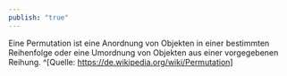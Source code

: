 ```yaml
---
publish: "true"
---
```



Eine Permutation ist eine Anordnung von Objekten in einer bestimmten Reihenfolge oder eine Umordnung von Objekten aus einer vorgegebenen Reihung. ^[Quelle: https://de.wikipedia.org/wiki/Permutation]

